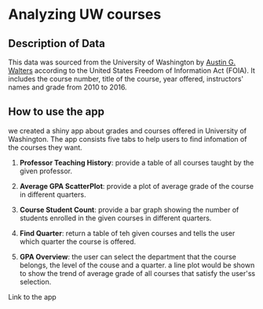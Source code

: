 # Analyzing UW courses 

## Description of Data
This data was sourced from the University of Washington by [Austin G. Walters](https://austingwalters.com/foia-requesting-100-universities/)
according to the United States Freedom of Information Act (FOIA). It includes
the course number, title of the course, year offered, instructors' names and
grade from 2010 to 2016. 

## How to use the app 
we created a shiny app about grades and courses offered in University of Washington.
The app consists five tabs to help users to find infomation of the courses they want.
 
  1. **Professor Teaching History**: provide a table of all courses taught
  by the given professor.
 
  2. **Average GPA ScatterPlot**: provide a plot of average grade of the
  course in different quarters.

  3. **Course Student Count**: provide a bar graph showing the number of students
  enrolled in the given courses in different quarters.
 
  4. **Find Quarter**: return a table of teh given courses and tells the user
  which quarter the course is offered.
 
  5. **GPA Overview**: the user can select the department that the course belongs,
  the level of the couse and a quarter. a line plot would be shown to show the
  trend of average grade of all courses that satisfy the user'ss selection.

Link to the app

